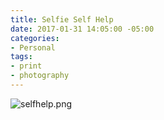 ```yaml
---
title: Selfie Self Help
date: 2017-01-31 14:05:00 -05:00
categories:
- Personal
tags:
- print
- photography
---
```


![selfhelp.png](/uploads/selfhelp.png)